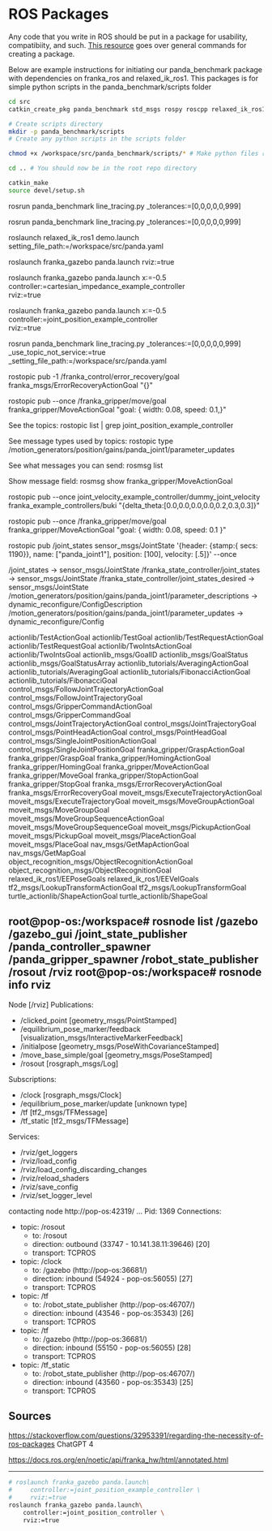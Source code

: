 # ROS Packages
Any code that you write in ROS should be put in a package for usability, compatibiity, and such. 
[This resource](https://wiki.ros.org/ROS/Tutorials/CreatingPackage) goes over general commands for creating a package.

Below are example instructions for initiating our panda_benchmark package with dependencies on franka_ros and relaxed_ik_ros1. This packages is for simple python scripts in the panda_benchmark/scripts folder

```bash
cd src
catkin_create_pkg panda_benchmark std_msgs rospy roscpp relaxed_ik_ros1 franka_control franka_description franka_example_controllers franka_gripper franka_hw franka_msgs franka_visualization

# Create scripts directory
mkdir -p panda_benchmark/scripts  
# Create any python scripts in the scripts folder

chmod +x /workspace/src/panda_benchmark/scripts/* # Make python files recognizable

cd .. # You should now be in the root repo directory

catkin_make
source devel/setup.sh
```


rosrun panda_benchmark line_tracing.py _tolerances:=[0,0,0,0,0,999]

rosrun panda_benchmark line_tracing.py _tolerances:=[0,0,0,0,0,999]

roslaunch relaxed_ik_ros1 demo.launch setting_file_path:=/workspace/src/panda.yaml



roslaunch franka_gazebo panda.launch rviz:=true

roslaunch franka_gazebo panda.launch x:=-0.5 \
    controller:=cartesian_impedance_example_controller \
    rviz:=true

roslaunch franka_gazebo panda.launch x:=-0.5 \
    controller:=joint_position_example_controller \
    rviz:=true


rosrun panda_benchmark line_tracing.py _tolerances:=[0,0,0,0,0,999] _use_topic_not_service:=true _setting_file_path:=/workspace/src/panda.yaml

rostopic pub -1 /franka_control/error_recovery/goal franka_msgs/ErrorRecoveryActionGoal "{}"


rostopic pub --once /franka_gripper/move/goal franka_gripper/MoveActionGoal "goal: { width: 0.08, speed: 0.1,}"



See the topics:
rostopic list | grep joint_position_example_controller

See message types used by topics:
rostopic type /motion_generators/position/gains/panda_joint1/parameter_updates

See what messages you can send:
rosmsg list

Show message field:
rosmsg show franka_gripper/MoveActionGoal

rostopic pub --once joint_velocity_example_controller/dummy_joint_velocity franka_example_controllers/buki "{delta_theta:[0.0,0.0,0.0,0.0,0.2,0.3,0.3]}"


rostopic pub --once /franka_gripper/move/goal franka_gripper/MoveActionGoal "goal: { width: 0.08, speed: 0.1 }"

rostopic pub  /joint_states sensor_msgs/JointState '{header: {stamp:{ secs: 1190}}, name: ["panda_joint1"], position: [100], velocity: [.5]}' --once



/joint_states -> sensor_msgs/JointState
/franka_state_controller/joint_states -> sensor_msgs/JointState
/franka_state_controller/joint_states_desired -> sensor_msgs/JointState
/motion_generators/position/gains/panda_joint1/parameter_descriptions -> dynamic_reconfigure/ConfigDescription
/motion_generators/position/gains/panda_joint1/parameter_updates -> dynamic_reconfigure/Config



actionlib/TestActionGoal
actionlib/TestGoal
actionlib/TestRequestActionGoal
actionlib/TestRequestGoal
actionlib/TwoIntsActionGoal
actionlib/TwoIntsGoal
actionlib_msgs/GoalID
actionlib_msgs/GoalStatus
actionlib_msgs/GoalStatusArray
actionlib_tutorials/AveragingActionGoal
actionlib_tutorials/AveragingGoal
actionlib_tutorials/FibonacciActionGoal
actionlib_tutorials/FibonacciGoal
control_msgs/FollowJointTrajectoryActionGoal
control_msgs/FollowJointTrajectoryGoal
control_msgs/GripperCommandActionGoal
control_msgs/GripperCommandGoal
control_msgs/JointTrajectoryActionGoal
control_msgs/JointTrajectoryGoal
control_msgs/PointHeadActionGoal
control_msgs/PointHeadGoal
control_msgs/SingleJointPositionActionGoal
control_msgs/SingleJointPositionGoal
franka_gripper/GraspActionGoal
franka_gripper/GraspGoal
franka_gripper/HomingActionGoal
franka_gripper/HomingGoal
franka_gripper/MoveActionGoal
franka_gripper/MoveGoal
franka_gripper/StopActionGoal
franka_gripper/StopGoal
franka_msgs/ErrorRecoveryActionGoal
franka_msgs/ErrorRecoveryGoal
moveit_msgs/ExecuteTrajectoryActionGoal
moveit_msgs/ExecuteTrajectoryGoal
moveit_msgs/MoveGroupActionGoal
moveit_msgs/MoveGroupGoal
moveit_msgs/MoveGroupSequenceActionGoal
moveit_msgs/MoveGroupSequenceGoal
moveit_msgs/PickupActionGoal
moveit_msgs/PickupGoal
moveit_msgs/PlaceActionGoal
moveit_msgs/PlaceGoal
nav_msgs/GetMapActionGoal
nav_msgs/GetMapGoal
object_recognition_msgs/ObjectRecognitionActionGoal
object_recognition_msgs/ObjectRecognitionGoal
relaxed_ik_ros1/EEPoseGoals
relaxed_ik_ros1/EEVelGoals
tf2_msgs/LookupTransformActionGoal
tf2_msgs/LookupTransformGoal
turtle_actionlib/ShapeActionGoal
turtle_actionlib/ShapeGoal


root@pop-os:/workspace# rosnode list
/gazebo
/gazebo_gui
/joint_state_publisher
/panda_controller_spawner
/panda_gripper_spawner
/robot_state_publisher
/rosout
/rviz
root@pop-os:/workspace# rosnode info rviz
--------------------------------------------------------------------------------
Node [/rviz]
Publications: 
 * /clicked_point [geometry_msgs/PointStamped]
 * /equilibrium_pose_marker/feedback [visualization_msgs/InteractiveMarkerFeedback]
 * /initialpose [geometry_msgs/PoseWithCovarianceStamped]
 * /move_base_simple/goal [geometry_msgs/PoseStamped]
 * /rosout [rosgraph_msgs/Log]

Subscriptions: 
 * /clock [rosgraph_msgs/Clock]
 * /equilibrium_pose_marker/update [unknown type]
 * /tf [tf2_msgs/TFMessage]
 * /tf_static [tf2_msgs/TFMessage]

Services: 
 * /rviz/get_loggers
 * /rviz/load_config
 * /rviz/load_config_discarding_changes
 * /rviz/reload_shaders
 * /rviz/save_config
 * /rviz/set_logger_level


contacting node http://pop-os:42319/ ...
Pid: 1369
Connections:
 * topic: /rosout
    * to: /rosout
    * direction: outbound (33747 - 10.141.38.11:39646) [20]
    * transport: TCPROS
 * topic: /clock
    * to: /gazebo (http://pop-os:36681/)
    * direction: inbound (54924 - pop-os:56055) [27]
    * transport: TCPROS
 * topic: /tf
    * to: /robot_state_publisher (http://pop-os:46707/)
    * direction: inbound (43546 - pop-os:35343) [26]
    * transport: TCPROS
 * topic: /tf
    * to: /gazebo (http://pop-os:36681/)
    * direction: inbound (55150 - pop-os:56055) [28]
    * transport: TCPROS
 * topic: /tf_static
    * to: /robot_state_publisher (http://pop-os:46707/)
    * direction: inbound (43560 - pop-os:35343) [25]
    * transport: TCPROS



## Sources
https://stackoverflow.com/questions/32953391/regarding-the-necessity-of-ros-packages
ChatGPT 4



https://docs.ros.org/en/noetic/api/franka_hw/html/annotated.html





-------------------------------------

```bash
# roslaunch franka_gazebo panda.launch\
#     controller:=joint_position_example_controller \
#     rviz:=true
roslaunch franka_gazebo panda.launch\
    controller:=joint_position_controller \
    rviz:=true



```